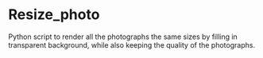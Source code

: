 # Resize_photo
Python script to render all the photographs the same sizes by filling in transparent background, while also keeping the quality of the photographs.
